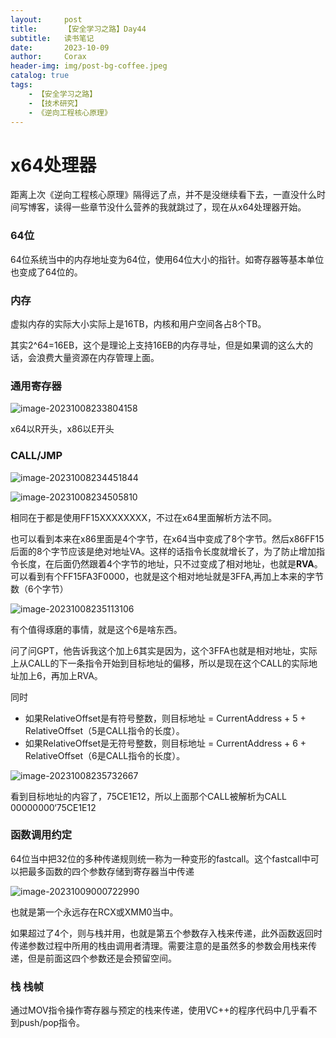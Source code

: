 ```yaml
---
layout:     post
title:      【安全学习之路】Day44
subtitle:   读书笔记
date:       2023-10-09
author:     Corax
header-img: img/post-bg-coffee.jpeg
catalog: true
tags:
    - 【安全学习之路】
    - 【技术研究】
    - 《逆向工程核心原理》
---
```


# x64处理器
距离上次《逆向工程核心原理》隔得远了点，并不是没继续看下去，一直没什么时间写博客，读得一些章节没什么营养的我就跳过了，现在从x64处理器开始。
### 64位

64位系统当中的内存地址变为64位，使用64位大小的指针。如寄存器等基本单位也变成了64位的。

### 内存

虚拟内存的实际大小实际上是16TB，内核和用户空间各占8个TB。

其实2^64=16EB，这个是理论上支持16EB的内存寻址，但是如果调的这么大的话，会浪费大量资源在内存管理上面。

### 通用寄存器

![image-20231008233804158](https://cdn.jsdelivr.net/gh/C0raxx/blogimage/11/202310090035636.png)

x64以R开头，x86以E开头

### CALL/JMP

![image-20231008234451844](https://cdn.jsdelivr.net/gh/C0raxx/blogimage/11/202310090035637.png)

![image-20231008234505810](https://cdn.jsdelivr.net/gh/C0raxx/blogimage/11/202310090035638.png)

相同在于都是使用FF15XXXXXXXX，不过在x64里面解析方法不同。

也可以看到本来在x86里面是4个字节，在x64当中变成了8个字节。然后x86FF15后面的8个字节应该是绝对地址VA。这样的话指令长度就增长了，为了防止增加指令长度，在后面仍然跟着4个字节的地址，只不过变成了相对地址，也就是**RVA**。可以看到有个FF15FA3F0000，也就是这个相对地址就是3FFA,再加上本来的字节数（6个字节）

![image-20231008235113106](https://cdn.jsdelivr.net/gh/C0raxx/blogimage/11/202310090035639.png)

有个值得琢磨的事情，就是这个6是啥东西。

问了问GPT，他告诉我这个加上6其实是因为，这个3FFA也就是相对地址，实际上从CALL的下一条指令开始到目标地址的偏移，所以是现在这个CALL的实际地址加上6，再加上RVA。

同时

- 如果RelativeOffset是有符号整数，则目标地址 = CurrentAddress + 5 + RelativeOffset（5是CALL指令的长度）。
- 如果RelativeOffset是无符号整数，则目标地址 = CurrentAddress + 6 + RelativeOffset（6是CALL指令的长度）。

![image-20231008235732667](https://cdn.jsdelivr.net/gh/C0raxx/blogimage/11/202310090035640.png)

看到目标地址的内容了，75CE1E12，所以上面那个CALL被解析为CALL 00000000‘75CE1E12

### 函数调用约定

64位当中把32位的多种传递规则统一称为一种变形的fastcall。这个fastcall中可以把最多函数的四个参数存储到寄存器当中传递

![image-20231009000722990](https://cdn.jsdelivr.net/gh/C0raxx/blogimage/11/202310090035641.png)

也就是第一个永远存在RCX或XMM0当中。

如果超过了4个，则与栈并用，也就是第五个参数存入栈来传递，此外函数返回时传递参数过程中所用的栈由调用者清理。需要注意的是虽然多的参数会用栈来传递，但是前面这四个参数还是会预留空间。

### 栈 栈帧

通过MOV指令操作寄存器与预定的栈来传递，使用VC++的程序代码中几乎看不到push/pop指令。
